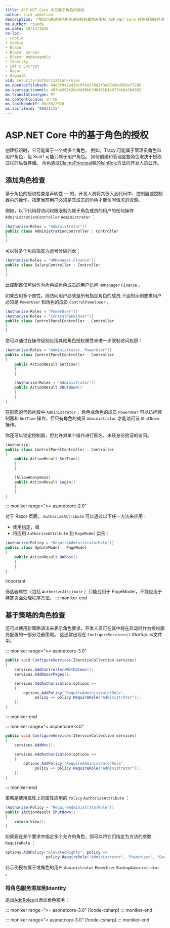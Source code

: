 ```yaml
---
title: ASP.NET Core 中的基于角色的授权
author: rick-anderson
description: 了解如何通过将角色传递到授权属性来限制 ASP.NET Core 控制器和操作访问。
ms.author: riande
ms.date: 10/14/2016
no-loc:
- cookie
- Cookie
- Blazor
- Blazor Server
- Blazor WebAssembly
- Identity
- Let's Encrypt
- Razor
- SignalR
uid: security/authorization/roles
ms.openlocfilehash: 44e5f9a2a429c9f4a510d2f3e564ddd6bbe77205
ms.sourcegitcommit: 497be502426e9d90bb7d0401b1b9f74b6a384682
ms.translationtype: MT
ms.contentlocale: zh-CN
ms.lasthandoff: 08/08/2020
ms.locfileid: "88021115"
---
```

# <a name="role-based-authorization-in-aspnet-core"></a>ASP.NET Core 中的基于角色的授权

<a name="security-authorization-role-based"></a>

创建标识时，它可能属于一个或多个角色。 例如，Tracy 可能属于管理员角色和用户角色，但 Scott 可能只属于用户角色。 如何创建和管理这些角色取决于授权过程的后备存储。 角色通过[ClaimsPrincipal](/dotnet/api/system.security.claims.claimsprincipal)类的[IsInRole](/dotnet/api/system.security.principal.genericprincipal.isinrole)方法向开发人员公开。

## <a name="adding-role-checks"></a>添加角色检查

基于角色的授权检查是声明性 &mdash; 的，开发人员将其嵌入到代码中、控制器或控制器内的操作，指定当前用户必须是其成员的角色才能访问请求的资源。

例如，以下代码将访问权限限制为属于角色成员的用户的任何操作 `AdministrationController` `Administrator` ：

```csharp
[Authorize(Roles = "Administrator")]
public class AdministrationController : Controller
{
}
```

可以将多个角色指定为逗号分隔列表：

```csharp
[Authorize(Roles = "HRManager,Finance")]
public class SalaryController : Controller
{
}
```

此控制器仅可供作为角色或角色成员的用户访问 `HRManager` `Finance` 。

如果应用多个属性，则访问用户必须是所有指定角色的成员;下面的示例要求用户必须是 `PowerUser` 和角色的成员 `ControlPanelUser` 。

```csharp
[Authorize(Roles = "PowerUser")]
[Authorize(Roles = "ControlPanelUser")]
public class ControlPanelController : Controller
{
}
```

您可以通过在操作级别应用其他角色授权属性来进一步限制访问权限：

```csharp
[Authorize(Roles = "Administrator, PowerUser")]
public class ControlPanelController : Controller
{
    public ActionResult SetTime()
    {
    }

    [Authorize(Roles = "Administrator")]
    public ActionResult ShutDown()
    {
    }
}
```

在前面的代码片段中 `Administrator` ，角色或角色的成员 `PowerUser` 可以访问控制器和 `SetTime` 操作，但只有角色的成员 `Administrator` 才能访问该 `ShutDown` 操作。

你还可以锁定控制器，但允许对单个操作进行匿名、未经身份验证的访问。

```csharp
[Authorize]
public class ControlPanelController : Controller
{
    public ActionResult SetTime()
    {
    }

    [AllowAnonymous]
    public ActionResult Login()
    {
    }
}
```

::: moniker range=">= aspnetcore-2.0"

对于 Razor 页面， `AuthorizeAttribute` 可以通过以下任一方法来应用：

* 使用[约定](xref:razor-pages/razor-pages-conventions#page-model-action-conventions)，或
* 将应用 `AuthorizeAttribute` 到 `PageModel` 实例：

```csharp
[Authorize(Policy = "RequireAdministratorRole")]
public class UpdateModel : PageModel
{
    public ActionResult OnPost()
    {
    }
}
```

> [!IMPORTANT]
> 筛选器属性（包括 `AuthorizeAttribute` ）只能应用于 PageModel，不能应用于特定页面处理程序方法。
::: moniker-end

<a name="security-authorization-role-policy"></a>

## <a name="policy-based-role-checks"></a>基于策略的角色检查

还可以使用新策略语法来表示角色要求，开发人员可在其中将在启动时作为授权服务配置的一部分注册策略。 这通常出现在 `ConfigureServices()` *Startup.cs*文件中。

::: moniker range=">= aspnetcore-3.0"
```csharp
public void ConfigureServices(IServiceCollection services)
{
    services.AddControllersWithViews();
    services.AddRazorPages();

    services.AddAuthorization(options =>
    {
        options.AddPolicy("RequireAdministratorRole",
             policy => policy.RequireRole("Administrator"));
    });
}
```
::: moniker-end

::: moniker range="< aspnetcore-3.0"
```csharp
public void ConfigureServices(IServiceCollection services)
{
    services.AddMvc();

    services.AddAuthorization(options =>
    {
        options.AddPolicy("RequireAdministratorRole",
             policy => policy.RequireRole("Administrator"));
    });
}
```
::: moniker-end

策略是使用属性上的属性应用的 `Policy` `AuthorizeAttribute` ：

```csharp
[Authorize(Policy = "RequireAdministratorRole")]
public IActionResult Shutdown()
{
    return View();
}
```

如果要在某个要求中指定多个允许的角色，则可以将它们指定为方法的参数 `RequireRole` ：

```csharp
options.AddPolicy("ElevatedRights", policy =>
                  policy.RequireRole("Administrator", "PowerUser", "BackupAdministrator"));
```

此示例授权属于或角色的用户 `Administrator` `PowerUser` `BackupAdministrator` 。

### <a name="add-role-services-to-no-locidentity"></a>将角色服务添加到Identity

追加[AddRoles](/dotnet/api/microsoft.aspnetcore.identity.identitybuilder.addroles#Microsoft_AspNetCore_Identity_IdentityBuilder_AddRoles__1)以添加角色服务：

::: moniker range=">= aspnetcore-3.0"
[!code-csharp[](roles/samples/3_0/Startup.cs?name=snippet&highlight=7)]
::: moniker-end

::: moniker range="< aspnetcore-3.0"
[!code-csharp[](roles/samples/2_2/Startup.cs?name=snippet&highlight=7)]
::: moniker-end

